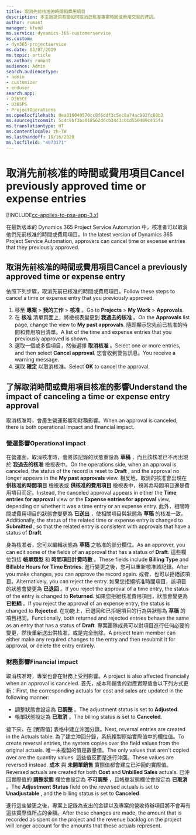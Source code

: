 ```yaml
---
title: 取消先前核准的時間和費用項目
description: 本主題提供有關如何取消已核准專案時間或費用交易的資訊。
author: rumant
manager: kfend
ms.service: dynamics-365-customerservice
ms.custom:
- dyn365-projectservice
ms.date: 03/07/2019
ms.topic: article
ms.author: rumant
audience: Admin
search.audienceType:
- admin
- customizer
- enduser
search.app:
- D365CE
- D365PS
- ProjectOperations
ms.openlocfilehash: 0ea816040570cc8f6ddf3c5ec8a74ac092fc68b2
ms.sourcegitcommit: 5c4c9bf3ba018562d6cb3443c01d550489c415fa
ms.translationtype: HT
ms.contentlocale: zh-TW
ms.lasthandoff: 10/16/2020
ms.locfileid: "4073171"
---
```

# <a name="cancel-previously-approved-time-or-expense-entries"></a><span data-ttu-id="5843a-103">取消先前核准的時間或費用項目</span><span class="sxs-lookup"><span data-stu-id="5843a-103">Cancel previously approved time or expense entries</span></span>

[!INCLUDE[cc-applies-to-psa-app-3.x](../includes/cc-applies-to-psa-app-3x.md)]

<span data-ttu-id="5843a-104">在最新版本的 Dynamics 365 Project Service Automation 中，核准者可以取消他們先前核准的時間或費用項目。</span><span class="sxs-lookup"><span data-stu-id="5843a-104">In the latest version of Dynamics 365 Project Service Automation, approvers can cancel time or expense entries that they previously approved.</span></span>

## <a name="cancel-a-previously-approved-time-or-expense-entry"></a><span data-ttu-id="5843a-105">取消先前核准的時間或費用項目</span><span class="sxs-lookup"><span data-stu-id="5843a-105">Cancel a previously approved time or expense entry</span></span>

<span data-ttu-id="5843a-106">依照下列步驟，取消先前已核准的時間或費用項目。</span><span class="sxs-lookup"><span data-stu-id="5843a-106">Follow these steps to cancel a time or expense entry that you previously approved.</span></span>

1. <span data-ttu-id="5843a-107">移至 **專案** \> **我的工作** \> **核准** 。</span><span class="sxs-lookup"><span data-stu-id="5843a-107">Go to **Projects** \> **My Work** \> **Approvals**.</span></span>
2. <span data-ttu-id="5843a-108">在 **核准** 清單頁面上，將檢視表變更到 **我過去的核准** 。</span><span class="sxs-lookup"><span data-stu-id="5843a-108">On the **Approvals** list page, change the view to **My past approvals**.</span></span> <span data-ttu-id="5843a-109">隨即顯示您先前已核准的時間和費用項目清單。</span><span class="sxs-lookup"><span data-stu-id="5843a-109">A list of the time and expense entries that you previously approved is shown.</span></span>
3. <span data-ttu-id="5843a-110">選取一個或多個項目，然後選擇 **取消核准** 。</span><span class="sxs-lookup"><span data-stu-id="5843a-110">Select one or more entries, and then select **Cancel approval**.</span></span> <span data-ttu-id="5843a-111">您會收到警告訊息。</span><span class="sxs-lookup"><span data-stu-id="5843a-111">You receive a warning message.</span></span>
4. <span data-ttu-id="5843a-112">選取 **確定** 以取消核准。</span><span class="sxs-lookup"><span data-stu-id="5843a-112">Select **OK** to cancel the approval.</span></span>

## <a name="understand-the-impact-of-canceling-a-time-or-expense-entry-approval"></a><span data-ttu-id="5843a-113">了解取消時間或費用項目核准的影響</span><span class="sxs-lookup"><span data-stu-id="5843a-113">Understand the impact of canceling a time or expense entry approval</span></span>

<span data-ttu-id="5843a-114">取消核准時，會產生營運影響和財務影響。</span><span class="sxs-lookup"><span data-stu-id="5843a-114">When an approval is canceled, there is both operational impact and financial impact.</span></span>

### <a name="operational-impact"></a><span data-ttu-id="5843a-115">營運影響</span><span class="sxs-lookup"><span data-stu-id="5843a-115">Operational impact</span></span>

<span data-ttu-id="5843a-116">在營運面，取消核准時，會將該記錄的狀態重設為 **草稿** ，而且該核准已不再出現於 **我過去的核准** 檢視表中。</span><span class="sxs-lookup"><span data-stu-id="5843a-116">On the operations side, when an approval is canceled, the status of the record is reset to **Draft** , and the approval no longer appears in the **My past approvals** view.</span></span> <span data-ttu-id="5843a-117">相反地，取消的核准會出現在 **供核准的時間項目** 檢視表或 **供核准的費用項目** 檢視表中，視其為時間項目還是費用項目而定。</span><span class="sxs-lookup"><span data-stu-id="5843a-117">Instead, the canceled approval appears in either the **Time entries for approval** view or the **Expense entries for approval** view, depending on whether it was a time entry or an expense entry.</span></span> <span data-ttu-id="5843a-118">此外，相關時間或費用項目的狀態會變更為 **已送出** ，使相關項目與狀態為 **草稿** 的核准一致。</span><span class="sxs-lookup"><span data-stu-id="5843a-118">Additionally, the status of the related time or expense entry is changed to **Submitted** , so that the related entry is consistent with approvals that have a status of **Draft**.</span></span>

<span data-ttu-id="5843a-119">身為核准者，您可以編輯狀態為 **草稿** 之核准的部分欄位。</span><span class="sxs-lookup"><span data-stu-id="5843a-119">As an approver, you can edit some of the fields of an approval that has a status of **Draft**.</span></span> <span data-ttu-id="5843a-120">這些欄位包括 **帳單類型** 和 **時間項目計費時數** 。</span><span class="sxs-lookup"><span data-stu-id="5843a-120">These fields include **Billing Type** and **Billable Hours for Time Entries**.</span></span> <span data-ttu-id="5843a-121">進行變更之後，您可以重新核准該記錄。</span><span class="sxs-lookup"><span data-stu-id="5843a-121">After you make changes, you can approve the record again.</span></span> <span data-ttu-id="5843a-122">或者，也可以拒絕該項目。</span><span class="sxs-lookup"><span data-stu-id="5843a-122">Alternatively, you can reject the entry.</span></span> <span data-ttu-id="5843a-123">如果您拒絕核准時間項目，該項目的狀態會變更為 **已退回** 。</span><span class="sxs-lookup"><span data-stu-id="5843a-123">If you reject the approval of a time entry, the status of the entry is changed to **Returned**.</span></span> <span data-ttu-id="5843a-124">如果您拒絕核准費用項目，狀態會變更為 **已拒絕** 。</span><span class="sxs-lookup"><span data-stu-id="5843a-124">If you reject the approval of an expense entry, the status is changed to **Rejected**.</span></span> <span data-ttu-id="5843a-125">在功能上，已退回和已拒絕項目的行為與狀態為 **草稿** 的項目相同。</span><span class="sxs-lookup"><span data-stu-id="5843a-125">Functionally, both returned and rejected entries behave the same as an entry that has a status of **Draft**.</span></span> <span data-ttu-id="5843a-126">專案團隊成員可以對項目進行任何必要的變更，然後重新送出供核准，或是完全刪除。</span><span class="sxs-lookup"><span data-stu-id="5843a-126">A project team member can either make any required changes to the entry and then resubmit it for approval, or delete the entry entirely.</span></span>

### <a name="financial-impact"></a><span data-ttu-id="5843a-127">財務影響</span><span class="sxs-lookup"><span data-stu-id="5843a-127">Financial impact</span></span>

<span data-ttu-id="5843a-128">取消核准時，專案也會在財務上受到影響。</span><span class="sxs-lookup"><span data-stu-id="5843a-128">A project is also affected financially when an approval is canceled.</span></span> <span data-ttu-id="5843a-129">首先，成本和銷售的對應實際值會以下列方式更新：</span><span class="sxs-lookup"><span data-stu-id="5843a-129">First, the corresponding actuals for cost and sales are updated in the following manner:</span></span>

- <span data-ttu-id="5843a-130">調整狀態會設定為 **已調整** 。</span><span class="sxs-lookup"><span data-stu-id="5843a-130">The adjustment status is set to **Adjusted**.</span></span>
- <span data-ttu-id="5843a-131">帳單狀態設定為 **已取消** 。</span><span class="sxs-lookup"><span data-stu-id="5843a-131">The billing status is set to **Canceled**.</span></span>

<span data-ttu-id="5843a-132">接下來，在 [實際值] 表格中建立沖回分錄。</span><span class="sxs-lookup"><span data-stu-id="5843a-132">Next, reversal entries are created in the Actuals table.</span></span> <span data-ttu-id="5843a-133">為了建立沖回分錄，系統複製原始實際值中的欄位值。</span><span class="sxs-lookup"><span data-stu-id="5843a-133">To create reversal entries, the system copies over the field values from the original actuals.</span></span> <span data-ttu-id="5843a-134">唯一未複製的值是數量值。</span><span class="sxs-lookup"><span data-stu-id="5843a-134">The only values that aren't copied over are the quantity values.</span></span> <span data-ttu-id="5843a-135">這些值反而是進行沖回。</span><span class="sxs-lookup"><span data-stu-id="5843a-135">These values are reversed instead.</span></span> <span data-ttu-id="5843a-136">**成本** 與 **未開單銷售** 實際值都會建立已沖回的實際值。</span><span class="sxs-lookup"><span data-stu-id="5843a-136">Reversed actuals are created for both **Cost** and **Unbilled Sales** actuals.</span></span> <span data-ttu-id="5843a-137">已沖回實際值的 **調整狀態** 欄位會設定為 **不可調整** ，且帳單狀態欄位會設定為 **已取消** 。</span><span class="sxs-lookup"><span data-stu-id="5843a-137">The **Adjustment Status** field on the reversed actuals is set to **Unadjustable** , and the billing status is set to **Canceled**.</span></span>

<span data-ttu-id="5843a-138">進行這些變更之後，專案上記錄為支出的金額以及專案的營收待辦項目將不會再有這些實際值所占的金額。</span><span class="sxs-lookup"><span data-stu-id="5843a-138">After these changes are made, the amount that is recorded as spent on the project and the revenue backlog on the project will longer account for the amounts that these actuals represent.</span></span>
